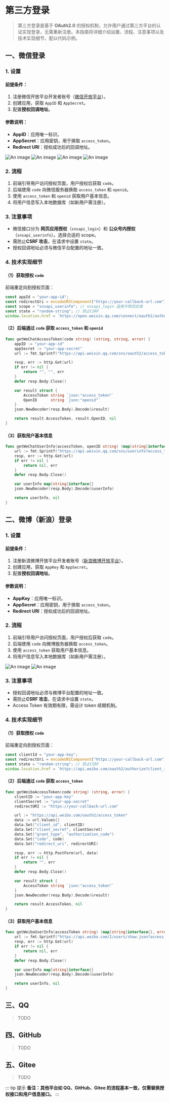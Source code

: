 # 第三方登录

> 第三方登录是基于 **OAuth2.0** 的授权机制，允许用户通过第三方平台的认证实现登录，无需重新注册。本指南将详细介绍设置、流程、注意事项以及技术实现细节，配以代码示例。

## **一、微信登录**

### 1. **设置**

#### **前提条件**：

1. 注册微信开放平台开发者账号（[微信开放平台](https://open.weixin.qq.com/)）。
2. 创建应用，获取 `AppID` 和 `AppSecret`。
3. 配置**授权回调地址**。

#### **参数说明**：

- **AppID**：应用唯一标识。
- **AppSecret**：应用密钥，用于换取 `access_token`。
- **Redirect URI**：授权成功后的回调地址。

![An image](/images/from-zero/rd/weixin-1.jpg)
![An image](/images/from-zero/rd/weixin-2.jpg)
![An image](/images/from-zero/rd/weixin-3.jpg)
![An image](/images/from-zero/rd/weixin-4.jpg)

### 2. **流程**

1. 前端引导用户访问授权页面，用户授权后获取 `code`。
2. 后端使用 `code` 向微信服务器换取 `access_token` 和 `openid`。
3. 使用 `access_token` 和 `openid` 获取用户基本信息。
4. 将用户信息写入本地数据库（如新用户需注册）。

### 3. **注意事项**

- 微信接口分为 **网页应用授权**（`snsapi_login`）和 **公众号内授权**（`snsapi_userinfo`）。选择合适的 scope。
- 需防止**CSRF 攻击**，在请求中设置 `state`。
- 授权回调地址必须与微信平台配置的地址一致。

### 4. **技术实现细节**

#### （1）获取授权 `code`

前端重定向到授权页面：

```javascript
const appId = "your-app-id";
const redirectUri = encodeURIComponent("https://your-callback-url.com");
const scope = "snsapi_userinfo"; // snsapi_login 适用于网页应用
const state = "random-string"; // 防止CSRF
window.location.href = `https://open.weixin.qq.com/connect/oauth2/authorize?appid=${appId}&redirect_uri=${redirectUri}&response_type=code&scope=${scope}&state=${state}#wechat_redirect`;
```

#### （2）后端通过 `code` 获取 `access_token` 和 `openid`

```go
func getWeChatAccessToken(code string) (string, string, error) {
    appID := "your-app-id"
    appSecret := "your-app-secret"
    url := fmt.Sprintf("https://api.weixin.qq.com/sns/oauth2/access_token?appid=%s&secret=%s&code=%s&grant_type=authorization_code", appID, appSecret, code)

    resp, err := http.Get(url)
    if err != nil {
        return "", "", err
    }
    defer resp.Body.Close()

    var result struct {
        AccessToken string `json:"access_token"`
        OpenID      string `json:"openid"`
    }
    json.NewDecoder(resp.Body).Decode(&result)

    return result.AccessToken, result.OpenID, nil
}
```

#### （3）获取用户基本信息

```go
func getWeChatUserInfo(accessToken, openID string) (map[string]interface{}, error) {
    url := fmt.Sprintf("https://api.weixin.qq.com/sns/userinfo?access_token=%s&openid=%s", accessToken, openID)
    resp, err := http.Get(url)
    if err != nil {
        return nil, err
    }
    defer resp.Body.Close()

    var userInfo map[string]interface{}
    json.NewDecoder(resp.Body).Decode(&userInfo)

    return userInfo, nil
}
```

## **二、微博（新浪）登录**

### 1. **设置**

#### **前提条件**：

1. 注册新浪微博开放平台开发者账号（[新浪微博开放平台](https://open.weibo.com/)）。
2. 创建应用，获取 `AppKey` 和 `AppSecret`。
3. 配置**授权回调地址**。

#### **参数说明**：

- **AppKey**：应用唯一标识。
- **AppSecret**：应用密钥，用于换取 `access_token`。
- **Redirect URI**：授权成功后的回调地址。

### 2. **流程**

1. 前端引导用户访问授权页面，用户授权后获取 `code`。
2. 后端使用 `code` 向微博服务器换取 `access_token`。
3. 使用 `access_token` 获取用户基本信息。
4. 将用户信息写入本地数据库（如新用户需注册）。

![An image](/images/from-zero/rd/weibo-1.jpg)
![An image](/images/from-zero/rd/weibo-2.jpg)

### 3. **注意事项**

- 授权回调地址必须与微博平台配置的地址一致。
- 需防止**CSRF 攻击**，在请求中设置 `state`。
- Access Token 有效期有限，需设计 token 续期机制。

### 4. **技术实现细节**

#### （1）获取授权 `code`

前端重定向到授权页面：

```javascript
const clientId = "your-app-key";
const redirectUri = encodeURIComponent("https://your-callback-url.com");
const state = "random-string"; // 防止CSRF
window.location.href = `https://api.weibo.com/oauth2/authorize?client_id=${clientId}&redirect_uri=${redirectUri}&response_type=code&state=${state}`;
```

#### （2）后端通过 `code` 获取 `access_token`

```go
func getWeiboAccessToken(code string) (string, error) {
    clientID := "your-app-key"
    clientSecret := "your-app-secret"
    redirectURI := "https://your-callback-url.com"

    url := "https://api.weibo.com/oauth2/access_token"
    data := url.Values{}
    data.Set("client_id", clientID)
    data.Set("client_secret", clientSecret)
    data.Set("grant_type", "authorization_code")
    data.Set("code", code)
    data.Set("redirect_uri", redirectURI)

    resp, err := http.PostForm(url, data)
    if err != nil {
        return "", err
    }
    defer resp.Body.Close()

    var result struct {
        AccessToken string `json:"access_token"`
    }
    json.NewDecoder(resp.Body).Decode(&result)

    return result.AccessToken, nil
}
```

#### （3）获取用户基本信息

```go
func getWeiboUserInfo(accessToken string) (map[string]interface{}, error) {
    url := fmt.Sprintf("https://api.weibo.com/2/users/show.json?access_token=%s", accessToken)
    resp, err := http.Get(url)
    if err != nil {
        return nil, err
    }
    defer resp.Body.Close()

    var userInfo map[string]interface{}
    json.NewDecoder(resp.Body).Decode(&userInfo)

    return userInfo, nil
}
```

## 三、QQ

> TODO

## 四、GitHub

> TODO

## 五、Gitee

> TODO

::: tip 提示
**备注：其他平台如 QQ、GitHub、Gitee 的流程基本一致，仅需替换授权接口和用户信息接口。**
:::
